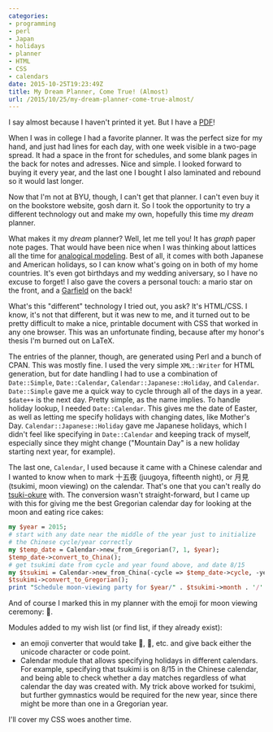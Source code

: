 ```yaml
---
categories:
- programming
- perl
- Japan
- holidays
- planner
- HTML
- CSS
- calendars
date: 2015-10-25T19:23:49Z
title: My Dream Planner, Come True! (Almost)
url: /2015/10/25/my-dream-planner-come-true-almost/
---
```


I say almost because I haven't printed it yet. But I have a [PDF](https://github.com/garfieldnate/Personal-Planner/releases)! 

When I was in college I had a favorite planner. It was the perfect size for my hand, and just had lines for each day, with one week visible in a two-page spread. It had a space in the front for schedules, and some blank pages in the back for notes and adresses. Nice and simple. I looked forward to buying it every year, and the last one I bought I also laminated and rebound so it would last longer.

Now that I'm not at BYU, though, I can't get that planner. I can't even buy it on the bookstore website, gosh darn it. So I took the opportunity to try a different technology out and make my own, hopefully this time my *dream* planner.

What makes it my *dream* planner? Well, let me tell you! It has *graph* paper note pages. That would have been nice when I was thinking about lattices all the time for [analogical modeling](https://github.com/garfieldnate/Weka_AnalogicalModeling). Best of all, it comes with both Japanese and American holidays, so I can know what's going on in both of my home countries. It's even got birthdays and my wedding aniversary, so I have no excuse to forget! I also gave the covers a personal touch: a mario star on the front, and a [Garfield](http://smile.amazon.com/Outrageous-Origin-Garfields-Force-Book/dp/0816772061) on the back!

What's this "different" technology I tried out, you ask? It's HTML/CSS. I know, it's not that different, but it was new to me, and it turned out to be pretty difficult to make a nice, printable document with CSS that worked in any one browser. This was an unfortunate finding, because after my honor's thesis I'm burned out on LaTeX.

The entries of the planner, though, are generated using Perl and a bunch of CPAN. This was mostly fine. I used the very simple `XML::Writer` for HTML generation, but for date handling I had to use a combination of `Date::Simple`, `Date::Calendar`, `Calendar::Japanese::Holiday`, and `Calendar`. `Date::Simple` gave me a quick way to cycle through all of the days in a year. `$date++` is the next day. Pretty simple, as the name implies. To handle holiday lookup, I needed `Date::Calendar`. This gives me the date of Easter, as well as letting me specify holidays with changing dates, like Mother's Day. `Calendar::Japanese::Holiday` gave me Japanese holidays, which I didn't feel like specifying in `Date::Calendar` and keeping track of myself, especially since they might change ("Mountain Day" is a new holiday starting next year, for example).

The last one, `Calendar`, I used because it came with a Chinese calendar and I wanted to know when to mark 十五夜 (juugoya, fifteenth night), or 月見 (tsukimi, moon viewing) on the calendar. That's one that you can't really do [tsuki-okure](http://en.wikipedia.org/wiki/Japanese_calendar#Gregorian_months_and_the_.22One-Month_Delay.22) with. The conversion wasn't straight-forward, but I came up with this for giving me the best Gregorian calendar day for looking at the moon and eating rice cakes:

```perl
my $year = 2015;
# start with any date near the middle of the year just to initialize
# the Chinese cycle/year correctly
my $temp_date = Calendar->new_from_Gregorian(7, 1, $year);
$temp_date->convert_to_China();
# get tsukimi date from cycle and year found above, and date 8/15
my $tsukimi = Calendar->new_from_China(-cycle => $temp_date->cycle, -year => $temp_date->year, -month => 8, -day => 15);
$tsukimi->convert_to_Gregorian();
print "Schedule moon-viewing party for $year/" . $tsukimi->month . '/' . $tsukimi->day;
```

And of course I marked this in my planner with the emoji for moon viewing ceremony: 🎑.

Modules added to my wish list (or find list, if they already exist):

* an emoji converter that would take :bear:, :corn:, etc. and give back either the unicode character or code point.
* Calendar module that allows specifying holidays in different calendars. For example, specifying that tsukimi is on 8/15 in the Chinese calendar, and being able to check whether a day matches regardless of what calendar the day was created with. My trick above worked for tsukimi, but further gymnastics would be required for the new year, since there might be more than one in a Gregorian year.

I'll cover my CSS woes another time.
